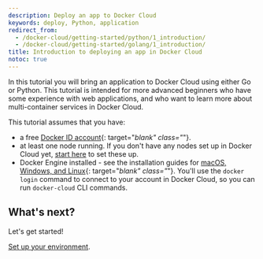 ```yaml
---
description: Deploy an app to Docker Cloud
keywords: deploy, Python, application
redirect_from:
  - /docker-cloud/getting-started/python/1_introduction/
  - /docker-cloud/getting-started/golang/1_introduction/
title: Introduction to deploying an app in Docker Cloud
notoc: true
---
```

In this tutorial you will bring an application to Docker Cloud using either Go or Python. This tutorial is intended for more advanced beginners who have some experience with web applications, and who want to learn more about multi-container services in Docker Cloud.

This tutorial assumes that you have:

- a free [Docker ID account](https://hub.docker.com/){: target="*blank" class="*"}.
- at least one node running. If you don't have any nodes set up in Docker Cloud yet, [start here](../../getting-started/your_first_node.md) to set these up.
- Docker Engine installed - see the installation guides for [macOS, Windows, and Linux](/engine/installation/){: target="*blank" class="*"}. You'll use the `docker login` command to connect to your account in Docker Cloud, so you can run `docker-cloud` CLI commands.

## What's next?

Let's get started!

[Set up your environment](2_set_up.md).